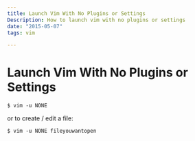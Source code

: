 ```yaml
--- 
title: Launch Vim With No Plugins or Settings
Description: How to launch vim with no plugins or settings
date: "2015-05-07"
tags: vim

--- 
```


# Launch Vim With No Plugins or Settings

`
$ vim -u NONE
`

or to create / edit a file:

`
$ vim -u NONE fileyouwantopen
`
